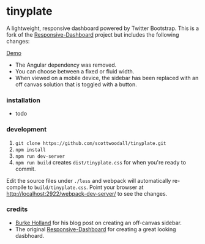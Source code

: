 # tinyplate

A lightweight, responsive dashboard powered by Twitter Bootstrap. This is a fork of the [Responsive-Dashboard](https://github.com/Ehesp/Responsive-Dashboard) project but includes the following changes:

[Demo](http://scottwoodall.com/tinyplate/)

* The Angular dependency was removed.
* You can choose between a fixed or fluid width.
* When viewed on a mobile device, the sidebar has been replaced with an off canvas solution that is toggled with a button.

### installation
* todo

### development
1. `git clone https://github.com/scottwoodall/tinyplate.git`
1. `npm install`
1. `npm run dev-server`
1. `npm run build` creates `dist/tinyplate.css` for when you're ready to commit.

Edit the source files under `./less` and webpack will automatically re-compile to `build/tinyplate.css`. Point your browser at [http://localhost:2922/webpack-dev-server/](http://localhost:2922/webpack-dev-server/) to see the changes.

### credits
* [Burke Holland](http://blogs.telerik.com/kendoui/posts/13-11-05/creating-a-rwd-off-canvas-layout-with-bootstrap-3) for his blog post on creating an off-canvas sidebar.
* The original [Responsive-Dashboard](https://github.com/Ehesp/Responsive-Dashboard) for creating a great looking dasbhoard.